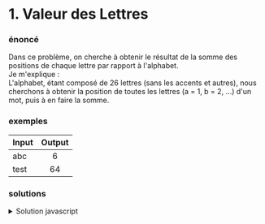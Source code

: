 # 1. Valeur des Lettres

### énoncé

Dans ce problème, on cherche à obtenir le résultat de la somme des positions de chaque lettre par rapport à l'alphabet. <br>
Je m'explique : <br>
L'alphabet, étant composé de 26 lettres (sans les accents et autres), nous cherchons à obtenir la position de toutes les lettres (a = 1, b = 2, ...) d'un mot, puis à en faire la somme.

### exemples

| Input   |      Output    |
|----------|:-------------:|
| abc |  6 |
| test |    64   |

### solutions

<details>
<summary>Solution javascript</summary>
	
```javascript
const input = "abc"; // input

let result = 0;

for (let i = 0; i < input.length; i++) {
	result += input.charCodeAt(i) - 96; // a = 97
}

console.log(result); // output
```

</details>
